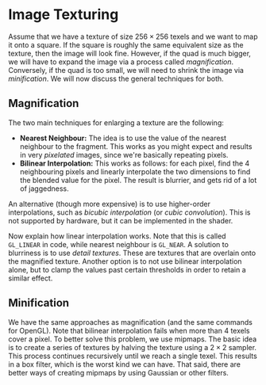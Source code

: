 # Image Texturing

Assume that we have a texture of size $256 \times 256$ texels and we want to map
it onto a square. If the square is roughly the same equivalent size as the
texture, then the image will look fine. However, if the quad is much bigger, we
will have to expand the image via a process called *magnification*. Conversely,
if the quad is too small, we will need to shrink the image via *minification*.
We will now discuss the general techniques for both.

## Magnification

The two main techniques for enlarging a texture are the following:

* **Nearest Neighbour:** The idea is to use the value of the nearest neighbour
  to the fragment. This works as you might expect and results in very
  *pixelated* images, since we're basically repeating pixels.
* **Bilinear Interpolation:** This works as follows: for each pixel, find the 4
  neighbouring pixels and linearly interpolate the two dimensions to find the
  blended value for the pixel. The result is blurrier, and gets rid of a lot of
  jaggedness.

An alternative (though more expensive) is to use higher-order interpolations,
such as *bicubic interpolation* (or *cubic convolution*). This is not supported
by hardware, but it can be implemented in the shader.

Now explain how linear interpolation works. Note that this is called `GL_LINEAR`
in code, while nearest neighbour is `GL_NEAR`. A solution to blurriness is to
use *detail textures*. These are textures that are overlain onto the magnified
texture. Another option is to not use bilinear interpolation alone, but to clamp
the values past certain thresholds in order to retain a similar effect.

## Minification

We have the same approaches as magnification (and the same commands for OpenGL).
Note that bilinear interpolation fails when more than 4 texels cover a pixel. To
better solve this problem, we use mipmaps. The basic idea is to create a series
of textures by halving the texture using a $2\times 2$ sampler. This process
continues recursively until we reach a single texel. This results in a box
filter, which is the worst kind we can have. That said, there are better ways of
creating mipmaps by using Gaussian or other filters.
